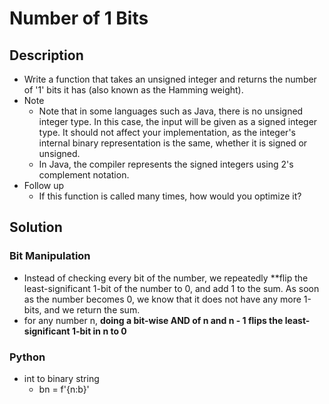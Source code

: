 # Number of 1 Bits

## Description

* Write a function that takes an unsigned integer and returns the number of '1' bits it has (also known as the Hamming weight).
* Note
  * Note that in some languages such as Java, there is no unsigned integer type. In this case, the input will be given as a signed integer type. It should not affect your implementation, as the integer's internal binary representation is the same, whether it is signed or unsigned.
  * In Java, the compiler represents the signed integers using 2's complement notation.
* Follow up
  * If this function is called many times, how would you optimize it?

## Solution

### Bit Manipulation

* Instead of checking every bit of the number, we repeatedly **flip the least-significant 1-bit of the number to 0, and add 1 to the sum. As soon as the number becomes 0, we know that it does not have any more 1-bits, and we return the sum.
* for any number n, **doing a bit-wise AND of n and n - 1 flips the least-significant 1-bit in n to 0**

### Python

* int to binary string
  * bn = f'{n:b}'
